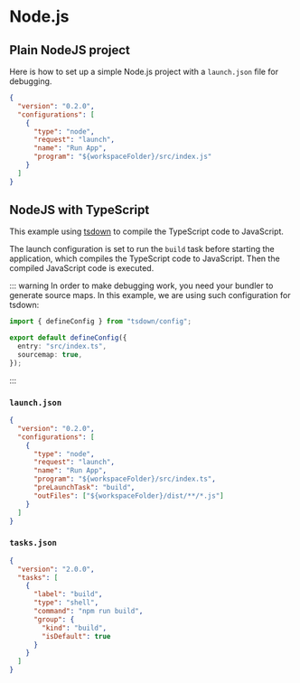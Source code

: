 # Node.js

## Plain NodeJS project

Here is how to set up a simple Node.js project with a `launch.json` file for debugging.

```json
{
  "version": "0.2.0",
  "configurations": [
    {
      "type": "node",
      "request": "launch",
      "name": "Run App",
      "program": "${workspaceFolder}/src/index.js"
    }
  ]
}
```

## NodeJS with TypeScript

This example using [tsdown](https://tsdown.dev/) to compile the TypeScript code to JavaScript.

The launch configuration is set to run the `build` task before starting the application, which compiles the TypeScript code to JavaScript. Then the compiled JavaScript code is executed.

::: warning
In order to make debugging work, you need your bundler to generate source maps. In this example, we are using such configuration for tsdown:

```typescript
import { defineConfig } from "tsdown/config";

export default defineConfig({
  entry: "src/index.ts",
  sourcemap: true,
});
```

:::

### `launch.json`

```json
{
  "version": "0.2.0",
  "configurations": [
    {
      "type": "node",
      "request": "launch",
      "name": "Run App",
      "program": "${workspaceFolder}/src/index.ts",
      "preLaunchTask": "build",
      "outFiles": ["${workspaceFolder}/dist/**/*.js"]
    }
  ]
}
```

### `tasks.json`

```json
{
  "version": "2.0.0",
  "tasks": [
    {
      "label": "build",
      "type": "shell",
      "command": "npm run build",
      "group": {
        "kind": "build",
        "isDefault": true
      }
    }
  ]
}
```
